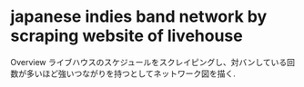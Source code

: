 japanese indies band network by scraping website of livehouse
===
Overview
ライブハウスのスケジュールをスクレイピングし、対バンしている回数が多いほど強いつながりを持つとしてネットワーク図を描く.


